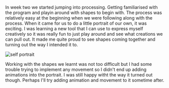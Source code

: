 In week two we started jumping into processing. Getting familiarised with the program and playin around with shapes to begin with. 
The process was relatively easy at the beginning when we were following along with the process. 
When it came for us to do a little portrait of our own, it was exciting. I was learning a new tool that I can use to express myself creatively so it was really fun to just play around and see what creations we can pull out. It made me quite proud to see shapes coming together and turning out the way I intended it to. 

![self portrait](https://user-images.githubusercontent.com/68723452/89517803-9c878600-d81d-11ea-8bb7-c3d9edf49664.JPG)



Working with the shapes we learnt was not too difficult but I had some trouble trying to implement any movement so I didn't end up adding animations into the portrait. I was still happy witht the way it turned out though. Perhaps I'll try adding animation and movement to it sometime after. 
